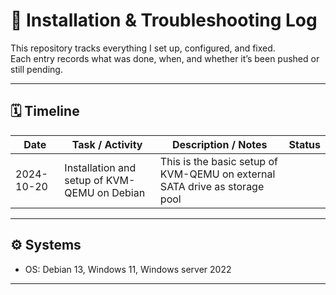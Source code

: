 # 🧩 Installation & Troubleshooting Log

This repository tracks everything I set up, configured, and fixed.  
Each entry records what was done, when, and whether it’s been pushed or still pending.

---

## 🗓️ Timeline

| Date        | Task / Activity                     | Description / Notes                                      | Status     |
|--------------|--------------------------------------|-----------------------------------------------------------|-------------|
| 2024-10-20   | Installation and setup of KVM-QEMU on Debian | This is the basic setup of KVM-QEMU on external SATA drive as storage pool |  |

---

## ⚙️ Systems
- OS: Debian 13, Windows 11, Windows server 2022

---
